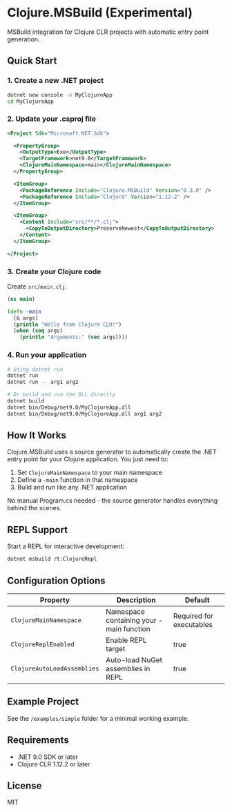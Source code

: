 # Clojure.MSBuild (Experimental)

MSBuild integration for Clojure CLR projects with automatic entry point generation.

## Quick Start

### 1. Create a new .NET project

```bash
dotnet new console -n MyClojureApp
cd MyClojureApp
```

### 2. Update your .csproj file

```xml
<Project Sdk="Microsoft.NET.Sdk">

  <PropertyGroup>
    <OutputType>Exe</OutputType>
    <TargetFramework>net9.0</TargetFramework>
    <ClojureMainNamespace>main</ClojureMainNamespace>
  </PropertyGroup>

  <ItemGroup>
    <PackageReference Include="Clojure.MSBuild" Version="0.3.0" />
    <PackageReference Include="Clojure" Version="1.12.2" />
  </ItemGroup>

  <ItemGroup>
    <Content Include="src/**/*.clj">
      <CopyToOutputDirectory>PreserveNewest</CopyToOutputDirectory>
    </Content>
  </ItemGroup>

</Project>
```

### 3. Create your Clojure code

Create `src/main.clj`:

```clojure
(ns main)

(defn -main 
  [& args]
  (println "Hello from Clojure CLR!")
  (when (seq args)
    (println "Arguments:" (vec args))))
```

### 4. Run your application

```bash
# Using dotnet run
dotnet run
dotnet run -- arg1 arg2

# Or build and run the DLL directly
dotnet build
dotnet bin/Debug/net9.0/MyClojureApp.dll
dotnet bin/Debug/net9.0/MyClojureApp.dll arg1 arg2
```

## How It Works

Clojure.MSBuild uses a source generator to automatically create the .NET entry point for your Clojure application. You just need to:

1. Set `ClojureMainNamespace` to your main namespace
2. Define a `-main` function in that namespace
3. Build and run like any .NET application

No manual Program.cs needed - the source generator handles everything behind the scenes.

## REPL Support

Start a REPL for interactive development:

```bash
dotnet msbuild /t:ClojureRepl
```

## Configuration Options

| Property | Description | Default |
|----------|-------------|---------|
| `ClojureMainNamespace` | Namespace containing your -main function | Required for executables |
| `ClojureReplEnabled` | Enable REPL target | true |
| `ClojureAutoLoadAssemblies` | Auto-load NuGet assemblies in REPL | true |

## Example Project

See the `/examples/simple` folder for a minimal working example.

## Requirements

- .NET 9.0 SDK or later
- Clojure CLR 1.12.2 or later

## License

MIT
